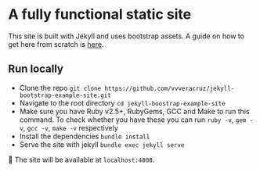 # A fully functional static site

This site is built with Jekyll and uses bootstrap assets. A guide on how to get here from scratch is [here](https://vgg.cz/bootstrap-jekyll-guide).

## Run locally

- Clone the repo `git clone https://github.com/vvveracruz/jekyll-bootstrap-example-site.git`
- Navigate to the root directory `cd jekyll-boostrap-example-site`
- Make sure you have Ruby v2.5+, RubyGems, GCC and Make to run this command. To check whether you have these you can run `ruby -v`, `gem -v`, `gcc -v`, `make -v` respectively
- Install the dependencies `bundle install`
- Serve the site with jekyll `bundle exec jekyll serve`

:tada: The site will be available at `localhost:4000`.
